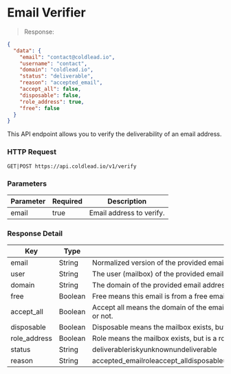 # Email Verifier

> Response:

```json
{
  "data": {
    "email": "contact@coldlead.io",
    "username": "contact",
    "domain": "coldlead.io",
    "status": "deliverable",
    "reason": "accepted_email",
    "accept_all": false,
    "disposable": false,
    "role_address": true,
    "free": false
  }
}
```

This API endpoint allows you to verify the deliverability of an email address.

### HTTP Request

`GET|POST https://api.coldlead.io/v1/verify`

### Parameters

Parameter | Required | Description
--------- | ------- | -----------
email | true | Email address to verify.

### Response Detail

Key | Type | Value
--------- | ------- | -----------
email | String | Normalized version of the provided email address.
user | String | The user (mailbox) of the provided email address.
domain | String | The domain of the provided email address.
free | Boolean | Free means this email is from a free email provider such as Gmail, Hotmail, Yahoo!, etc.
accept_all | Boolean | Accept all means the domain of the email accept all emails sent to any mailbox. So, we cant't confirm if it really exists or not.
disposable | Boolean | Disposable means the mailbox exists, but is from a disposable/temporary domain.
role_address | Boolean | Role means the mailbox exists, but is a role account (contact, support, sales, admin).
status | String | <span class="badge-status success" data-tooltip="Deliverable means ColdLead.io has confirmed the mailbox exists and the email addresses are safe to send.">deliverable</span><span data-tooltip="A risky result means the email addresses appears to exist, but have quality issues that may result in low engagement or a bounce. Use caution when sending to risky addresses. Accept-All, Disposable, and Role addresses are classified as Risky" class="badge-status energize">risky</span><span data-tooltip="Unknown occurs when ColdLead.io is unable to get a valid response from the recipient's email server. This usually happens when the destination email server is too slow or temporarily unavailable." class="badge-status black">unknown</span><span data-tooltip="Undeliverable email addresses do not exist, or are syntactically incorrect." class="badge-status danger">undeliverable</span>
reason | String | <span data-tooltip="ColdLead.io has confirmed the mailbox exists and the email addresses are safe to send." class="badge-status success">accepted_email</span><span data-tooltip="Role means the mailbox exists, but is a role account (contact, support, sales, admin)." class="badge-status energize opacity-70">role</span><span data-tooltip="Accept all means the domain of the email accept all emails sent to any mailbox. So, we cant't confirm if it really exists or not." class="badge-status energize opacity-90">accept_all</span><span data-tooltip="Disposable means the mailbox exists, but is from a disposable/temporary domain." class="badge-status energize">disposable</span><span data-tooltip="Unavailable SMTP is an unknown result, because the mail server returned an unexpected and temporarily response during the verification process." class="badge-status default">unavailable_smtp</span><span data-tooltip="Timeout is an unknown result, because the mail server takes too long to answer our requests." class="badge-status black">timeout</span><span data-tooltip="No connect is an undeliverable result, because the mail server is unreachable, and is not safe to send." class="badge-status danger opacity-50">no_connect</span><span data-tooltip="Rejected email means it is undeliverable, because the provider confirmed the mailbox doesn't exists." class="badge-status danger opacity-70">rejected_email</span><span data-tooltip="Invalid domain means it is undeliverable, because the domain doesn't exists or the MX server is misconfigured." class="badge-status danger opacity-90">invalid_domain</span><span data-tooltip="Invalid email means it is undeliverable, because the email has an incorrect syntax." class="badge-status danger">invalid_email</span>
